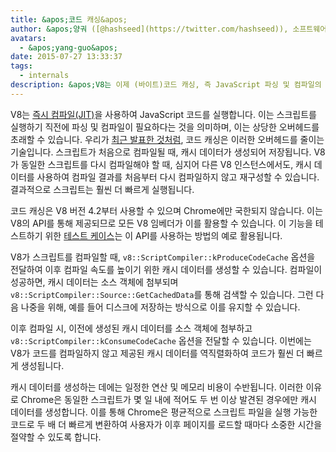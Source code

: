 ```yaml
---
title: &apos;코드 캐싱&apos;
author: &apos;양궈 ([@hashseed](https://twitter.com/hashseed)), 소프트웨어 엔지니어&apos;
avatars:
  - &apos;yang-guo&apos;
date: 2015-07-27 13:33:37
tags:
  - internals
description: &apos;V8는 이제 (바이트)코드 캐싱, 즉 JavaScript 파싱 및 컴파일의 결과를 캐싱하는 기능을 지원합니다.&apos;
---
```

V8는 [즉시 컴파일(JIT)](https://en.wikipedia.org/wiki/Just-in-time_compilation)을 사용하여 JavaScript 코드를 실행합니다. 이는 스크립트를 실행하기 직전에 파싱 및 컴파일이 필요하다는 것을 의미하며, 이는 상당한 오버헤드를 초래할 수 있습니다. 우리가 [최근 발표한 것처럼](https://blog.chromium.org/2015/03/new-javascript-techniques-for-rapid.html), 코드 캐싱은 이러한 오버헤드를 줄이는 기술입니다. 스크립트가 처음으로 컴파일될 때, 캐시 데이터가 생성되어 저장됩니다. V8가 동일한 스크립트를 다시 컴파일해야 할 때, 심지어 다른 V8 인스턴스에서도, 캐시 데이터를 사용하여 컴파일 결과를 처음부터 다시 컴파일하지 않고 재구성할 수 있습니다. 결과적으로 스크립트는 훨씬 더 빠르게 실행됩니다.

<!--truncate-->
코드 캐싱은 V8 버전 4.2부터 사용할 수 있으며 Chrome에만 국한되지 않습니다. 이는 V8의 API를 통해 제공되므로 모든 V8 임베더가 이를 활용할 수 있습니다. 이 기능을 테스트하기 위한 [테스트 케이스](https://chromium.googlesource.com/v8/v8.git/+/4.5.56/test/cctest/test-api.cc#21090)는 이 API를 사용하는 방법의 예로 활용됩니다.

V8가 스크립트를 컴파일할 때, `v8::ScriptCompiler::kProduceCodeCache` 옵션을 전달하여 이후 컴파일 속도를 높이기 위한 캐시 데이터를 생성할 수 있습니다. 컴파일이 성공하면, 캐시 데이터는 소스 객체에 첨부되며 `v8::ScriptCompiler::Source::GetCachedData`를 통해 검색할 수 있습니다. 그런 다음 나중을 위해, 예를 들어 디스크에 저장하는 방식으로 이를 유지할 수 있습니다.

이후 컴파일 시, 이전에 생성된 캐시 데이터를 소스 객체에 첨부하고 `v8::ScriptCompiler::kConsumeCodeCache` 옵션을 전달할 수 있습니다. 이번에는 V8가 코드를 컴파일하지 않고 제공된 캐시 데이터를 역직렬화하여 코드가 훨씬 더 빠르게 생성됩니다.

캐시 데이터를 생성하는 데에는 일정한 연산 및 메모리 비용이 수반됩니다. 이러한 이유로 Chrome은 동일한 스크립트가 몇 일 내에 적어도 두 번 이상 발견된 경우에만 캐시 데이터를 생성합니다. 이를 통해 Chrome은 평균적으로 스크립트 파일을 실행 가능한 코드로 두 배 더 빠르게 변환하여 사용자가 이후 페이지를 로드할 때마다 소중한 시간을 절약할 수 있도록 합니다.
